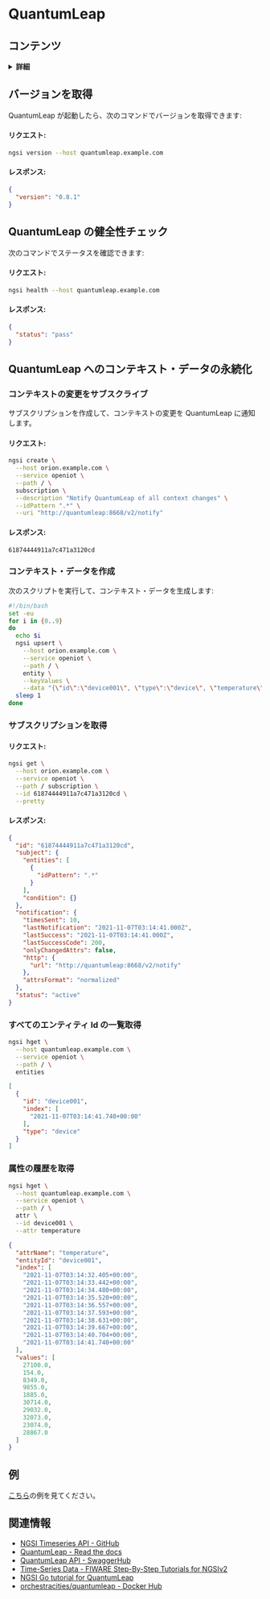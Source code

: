 # QuantumLeap

## コンテンツ

<details>
<summary><strong>詳細</strong></summary>

-   [バージョンを取得](#get-version)
-   [QuantumLeap の健全性チェック](#sanity-check-for-quantumLeap)
-   [QuantumLeap へのコンテキスト・データの永続化](#persisting-context-data-into-quantumLeap)
-   [例](#examples)
-   [関連情報](#related-information)

</details>

<a name="get-version"></a>

## バージョンを取得

QuantumLeap が起動したら、次のコマンドでバージョンを取得できます:

#### リクエスト:

```bash
ngsi version --host quantumleap.example.com
```

#### レスポンス:

```json
{
  "version": "0.8.1"
}
```

<a name="sanity-check-for-quantumLeap"></a>

## QuantumLeap の健全性チェック

次のコマンドでステータスを確認できます:

#### リクエスト:

```bash
ngsi health --host quantumleap.example.com
```

#### レスポンス:

```json
{
  "status": "pass"
}
```

<a name="persisting-context-data-into-quantumLeap"></a>

## QuantumLeap へのコンテキスト・データの永続化

### コンテキストの変更をサブスクライブ

サブスクリプションを作成して、コンテキストの変更を QuantumLeap に通知します。

#### リクエスト:

```bash
ngsi create \
  --host orion.example.com \
  --service openiot \
  --path / \
  subscription \
  --description "Notify QuantumLeap of all context changes" \
  --idPattern ".*" \
  --uri "http://quantumleap:8668/v2/notify"
```

#### レスポンス:

```text
61874444911a7c471a3120cd
```

### コンテキスト・データを作成

次のスクリプトを実行して、コンテキスト・データを生成します:

```bash
#!/bin/bash
set -eu
for i in {0..9}
do
  echo $i
  ngsi upsert \
    --host orion.example.com \
    --service openiot \
    --path / \
    entity \
    --keyValues \
    --data "{\"id\":\"device001\", \"type\":\"device\", \"temperature\":${RANDOM}}"
  sleep 1
done
```

### サブスクリプションを取得

#### リクエスト:

```bash
ngsi get \
  --host orion.example.com \
  --service openiot \
  --path / subscription \
  --id 61874444911a7c471a3120cd \
  --pretty
```

#### レスポンス:

```json
{
  "id": "61874444911a7c471a3120cd",
  "subject": {
    "entities": [
      {
        "idPattern": ".*"
      }
    ],
    "condition": {}
  },
  "notification": {
    "timesSent": 10,
    "lastNotification": "2021-11-07T03:14:41.000Z",
    "lastSuccess": "2021-11-07T03:14:41.000Z",
    "lastSuccessCode": 200,
    "onlyChangedAttrs": false,
    "http": {
      "url": "http://quantumleap:8668/v2/notify"
    },
    "attrsFormat": "normalized"
  },
  "status": "active"
}
```

### すべてのエンティティ Id の一覧取得

```bash
ngsi hget \
  --host quantumleap.example.com \
  --service openiot \
  --path / \
  entities
```

```json
[
  {
    "id": "device001",
    "index": [
      "2021-11-07T03:14:41.740+00:00"
    ],
    "type": "device"
  }
]
```

### 属性の履歴を取得

```bash
ngsi hget \
  --host quantumleap.example.com \
  --service openiot \
  --path / \
  attr \
  --id device001 \
  --attr temperature
```

```json
{
  "attrName": "temperature",
  "entityId": "device001",
  "index": [
    "2021-11-07T03:14:32.405+00:00",
    "2021-11-07T03:14:33.442+00:00",
    "2021-11-07T03:14:34.480+00:00",
    "2021-11-07T03:14:35.520+00:00",
    "2021-11-07T03:14:36.557+00:00",
    "2021-11-07T03:14:37.593+00:00",
    "2021-11-07T03:14:38.631+00:00",
    "2021-11-07T03:14:39.667+00:00",
    "2021-11-07T03:14:40.704+00:00",
    "2021-11-07T03:14:41.740+00:00"
  ],
  "values": [
    27100.0,
    154.0,
    8349.0,
    9855.0,
    1885.0,
    30714.0,
    29032.0,
    32073.0,
    23074.0,
    28867.0
  ]
}
```

<a name="examples"></a>

## 例

[こちら](https://github.com/lets-fiware/FIWARE-Big-Bang/tree/main/examples/quantumleap)の例を見てください。

<a name="related-information"></a>

## 関連情報

-   [NGSI Timeseries API - GitHub](https://github.com/orchestracities/ngsi-timeseries-api)
-   [QuantumLeap - Read the docs](https://quantumleap.readthedocs.io/en/latest/)
-   [QuantumLeap API - SwaggerHub](https://app.swaggerhub.com/apis/smartsdk/ngsi-tsdb/)
-   [Time-Series Data - FIWARE Step-By-Step Tutorials for NGSIv2](https://fiware-tutorials.readthedocs.io/en/latest/time-series-data.html)
-   [NGSI Go tutorial for QuantumLeap](https://ngsi-go.letsfiware.jp/tutorial/quantumleap/)
-   [orchestracities/quantumleap - Docker Hub](https://hub.docker.com/r/orchestracities/quantumleap)
